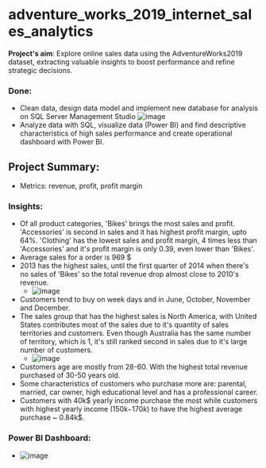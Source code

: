 # adventure_works_2019_internet_sales_analytics
<b>Project's aim</b>: Explore online sales data using the AdventureWorks2019 dataset, extracting valuable
insights to boost performance and refine strategic decisions.

### Done:
- Clean data, design data model and implement new database for analysis on SQL Server Management Studio
![image](https://github.com/user-attachments/assets/d792c996-2ab4-4b6d-85a3-baeb525d761d)
- Analyze data with SQL, visualize data (Power BI) and find descriptive characteristics of high sales performance and create operational dashboard with Power BI.
  
## Project Summary:
- Metrics: revenue, profit, profit margin
### Insights:
- Of all product categories, 'Bikes' brings the most sales and profit. 'Accessories' is second in sales and it has highest profit margin, upto 64%. 'Clothing' has the lowest sales and profit margin, 4 times less than 'Accessories' and it's profit margin is only 0.39, even lower than 'Bikes'.
- Average sales for a order is 969 $
- 2013 has the highest sales, until the first quarter of 2014 when there's no sales of 'Bikes' so the total revenue drop almost close to 2010's revenue.
  - ![image](https://github.com/user-attachments/assets/c9aa8038-86a3-4c02-be7a-9921b5700774)
- Customers tend to buy on week days and in June, October, November and December.
- The sales group that has the highest sales is North America, with United States contributes most of the sales due to it's quantity of sales territories and customers. Even though Australia has the same number of territory, which is 1, it's still ranked second in sales due to it's large number of customers.
  - ![image](https://github.com/user-attachments/assets/a74f8f00-08a1-4e7a-83a5-e944af93226e)
- Customers age are mostly from 28-60. With the highest total revenue purchased of 30-50 years old.
- Some characteristics of customers who purchase more are: parental, married, car owner, high educational level and has a professional career.
- Customers with 40k$ yearly income purchase the most while customers with highest yearly income (150k$-170k$) to  have the highest average purchase ~ 0.84k$.
  
### Power BI Dashboard:
- ![image](https://github.com/user-attachments/assets/6457af63-33d1-45ef-88c1-fbc5ff9b51b0)




 
